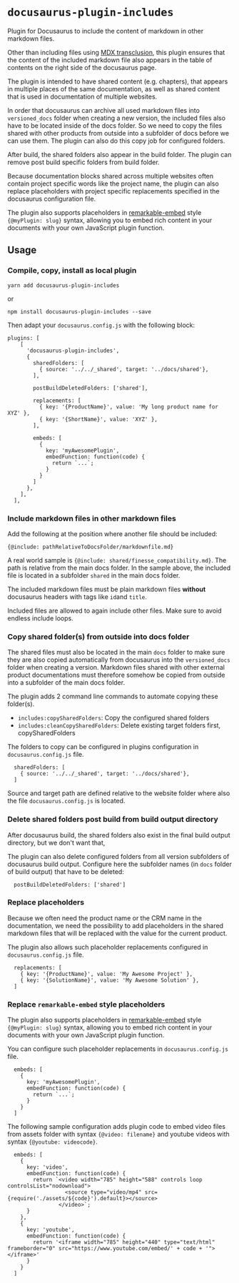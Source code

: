 # `docusaurus-plugin-includes`

Plugin for Docusaurus to include the content of markdown in other markdown files.

Other than including files using [MDX transclusion](https://mdxjs.com/getting-started#documents), this plugin ensures that the content of the included markdown file also appears in the table of contents on the right side of the docusaurus page.

The plugin is intended to have shared content (e.g. chapters), that appears in multiple places of the same documentation, as well as shared content that is used in documentation of multiple websites.

In order that docusaurus can archive all used markdown files into `versioned_docs` folder when creating a new version, the included files also have to be located inside of the docs folder. So we need to copy the files shared with other products from outside into a subfolder of docs before we can use them. The plugin can also do this copy job for configured folders.

After build, the shared folders also appear in the build folder. The plugin can remove post build specific folders from build folder.

Because documentation blocks shared across multiple websites often contain project specific words like the project name, the plugin can also replace placeholders with project specific replacements specified in the docusaurus configuration file.

The plugin also supports placeholders in [remarkable-embed](https://www.npmjs.com/package/remarkable-embed) style `{@myPlugin: slug}` syntax, allowing you to embed rich content in your documents with your own JavaScript plugin function.

## Usage

### Compile, copy, install as local plugin

```
yarn add docusaurus-plugin-includes
```
or
```
npm install docusaurus-plugin-includes --save
```

Then adapt your `docusaurus.config.js` with the following block:

```
plugins: [
    [
      'docusaurus-plugin-includes',
      {
        sharedFolders: [
          { source: '../../_shared', target: '../docs/shared'},
        ],

        postBuildDeletedFolders: ['shared'],

        replacements: [
          { key: '{ProductName}', value: 'My long product name for XYZ' },
          { key: '{ShortName}', value: 'XYZ' },
        ],

        embeds: [
          {
            key: 'myAwesomePlugin',
            embedFunction: function(code) { 
              return `...`;
            }
          }
        ]
      },
    ],
  ],
```

### Include markdown files in other markdown files

Add the following at the position where another file should be included:

```
{@include: pathRelativeToDocsFolder/markdownfile.md}
```

A real world sample is `{@include: shared/finesse_compatibility.md}`.
The path is relative from the main docs folder. In the sample above, the included file is located in a subfolder `shared` in the main docs folder.

The included markdown files must be plain markdown files **without** docusaurus headers with tags like `id`and `title`. 

Included files are allowed to again include other files. Make sure to avoid endless include loops.

### Copy shared folder(s) from outside into docs folder

The shared files must also be located in the main `docs` folder to make sure they are also copied automatically from docusaurus into the `versioned_docs` folder when creating a version. Markdown files shared with other external product documentations must therefore somehow be copied from outside into a subfolder of the main docs folder.

The plugin adds 2 command line commands to automate copying these folder(s).
- `includes:copySharedFolders`: Copy the configured shared folders
- `includes:cleanCopySharedFolders`: Delete existing target folders first, copySharedFolders

The folders to copy can be configured in plugins configuration in `docusaurus.config.js` file.

```
  sharedFolders: [
    { source: '../../_shared', target: '../docs/shared'},
  ]
```

Source and target path are defined relative to the website folder where also the file `docusaurus.config.js` is located.

### Delete shared folders post build from build output directory

After docusaurus build, the shared folders also exist in the final build output directory, but we don't want that,

The plugin can also delete configured folders from all version subfolders of docusaurus build output.
Configure here the subfolder names (in `docs` folder of build output) that have to be deleted:

```
  postBuildDeletedFolders: ['shared']
```

### Replace placeholders

Because we often need the product name or the CRM name in the documentation, we need the possibility to add placeholders in the shared markdown files that will be replaced with the value for the current product.

The plugin also allows such placeholder replacements configured in `docusaurus.config.js` file.

```
  replacements: [
    { key: '{ProductName}', value: 'My Awesome Project' },
    { key: '{SolutionName}', value: 'My Awesome Solution' },
  ]
```

### Replace `remarkable-embed` style placeholders

The plugin also supports placeholders in [remarkable-embed](https://www.npmjs.com/package/remarkable-embed) style `{@myPlugin: slug}` syntax, allowing you to embed rich content in your documents with your own JavaScript plugin function.

You can configure such placeholder replacements in `docusaurus.config.js` file.

```
  embeds: [
    {
      key: 'myAwesomePlugin',
      embedFunction: function(code) { 
        return `...`;
      }
    }
  ]
```

The following sample configuration adds plugin code to embed video files from assets folder with syntax `{@video: filename}` and youtube videos with syntax `{@youtube: videocode}`.

```
  embeds: [
    {
      key: 'video',
      embedFunction: function(code) {
        return `<video width="785" height="588" controls loop controlsList="nodownload">
                  <source type="video/mp4" src={require('./assets/${code}').default}></source>
                </video>`;
      }
    },
    {
      key: 'youtube',
      embedFunction: function(code) {
        return '<iframe width="785" height="440" type="text/html" frameborder="0" src="https://www.youtube.com/embed/' + code + '"></iframe>'
      }
    }
  ]
```
